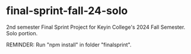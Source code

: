 # final-sprint-fall-24-solo

2nd semester Final Sprint Project for Keyin College's 2024 Fall Semester. Solo portion.

REMINDER: Run "npm install" in folder "finalsprint".
